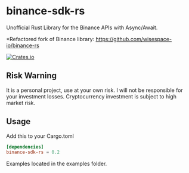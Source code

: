 # binance-sdk-rs

Unofficial Rust Library for the Binance APIs with Async/Await.

*Refactored fork of Binance library: https://github.com/wisespace-io/binance-rs

[![Crates.io](https://img.shields.io/crates/v/binance-sdk-rs.svg)](https://crates.io/crates/binance-sdk-rs)

## Risk Warning

It is a personal project, use at your own risk. I will not be responsible for your investment losses.
Cryptocurrency investment is subject to high market risk.

## Usage

Add this to your Cargo.toml

```toml
[dependencies]
binance-sdk-rs = 0.2
```

Examples located in the examples folder.